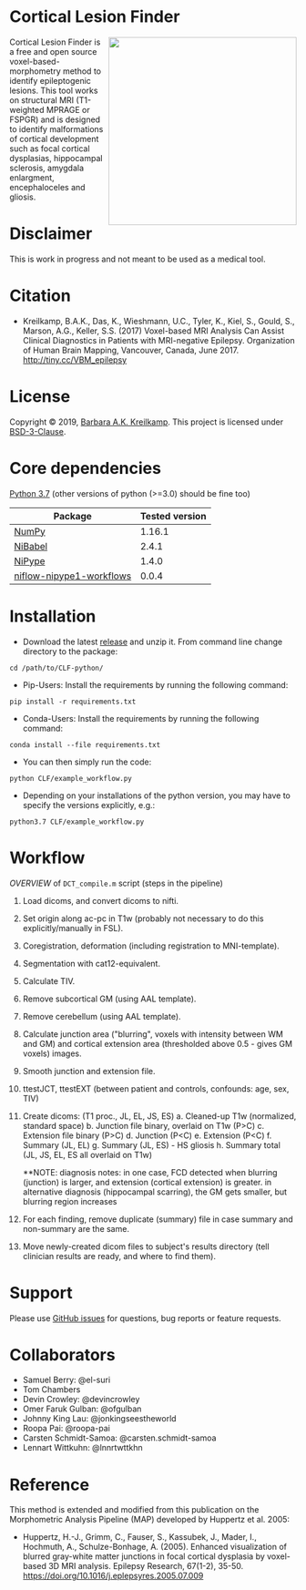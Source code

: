 # Cortical Lesion Finder

<img src="https://github.com/barbrakr/CLF-python/blob/master/Hackathon_21012020_UoL_bkreilkamp_figure.jpg" width=330 align="right" />

Cortical Lesion Finder is a free and open source voxel-based-morphometry method to identify epileptogenic lesions. This tool works on structural MRI (T1-weighted MPRAGE or FSPGR) and is designed to identify malformations of cortical development such as focal cortical dysplasias, hippocampal sclerosis, amygdala enlargment, encephaloceles and gliosis. 

# Disclaimer
This is work in progress and not meant to be used as a medical tool.

# Citation
- Kreilkamp, B.A.K., Das, K., Wieshmann, U.C., Tyler, K., Kiel, S., Gould, S., Marson, A.G., Keller, S.S. (2017) Voxel-based MRI Analysis Can Assist Clinical Diagnostics in Patients with MRI-negative Epilepsy. Organization of Human Brain Mapping, Vancouver, Canada, June 2017. http://tiny.cc/VBM_epilepsy

# License
Copyright © 2019, [Barbara A.K. Kreilkamp](https://orcid.org/0000-0001-6881-5191). This project is licensed under [BSD-3-Clause](https://opensource.org/licenses/BSD-3-Clause).

# Core dependencies
[Python 3.7](https://www.python.org/downloads/release/python-376/) (other versions of python (>=3.0) should be fine too)

 | Package                                            | Tested version |
 |----------------------------------------------------|----------------|
 | [NumPy](https://numpy.org)                         | 1.16.1         |
 | [NiBabel](https://nipy.org/nibabel/)               | 2.4.1          |
 | [NiPype](https://nipype.readthedocs.io/en/latest/) | 1.4.0          |
 | [niflow-nipype1-workflows](https://pypi.org/project/niflow-nipype1-workflows/) | 0.0.4 |


# Installation

- Download the latest [release](https://github.com/barbrakr/CLF-python/) and unzip it.
From command line change directory to the package:
```
cd /path/to/CLF-python/
```

- Pip-Users: Install the requirements by running the following command:    
```
pip install -r requirements.txt
```

- Conda-Users: Install the requirements by running the following command:
```
conda install --file requirements.txt
```

- You can then simply run the code:
```
python CLF/example_workflow.py
```

- Depending on your installations of the python version, you may have to specify the versions explicitly, e.g.:
```
python3.7 CLF/example_workflow.py
```

# Workflow
*OVERVIEW* of `DCT_compile.m` script (steps in the pipeline)
1. Load dicoms, and convert dicoms to nifti.
2. Set origin along ac-pc in T1w (probably not necessary to do this explicitly/manually in FSL).
3. Coregistration, deformation (including registration to MNI-template).
4. Segmentation with cat12-equivalent.
5. Calculate TIV.
6. Remove subcortical GM (using AAL template).
7. Remove cerebellum (using AAL template).
8. Calculate junction area ("blurring", voxels with intensity between WM and GM) and cortical extension area (thresholded above 0.5 - gives GM voxels) images.
9. Smooth junction and extension file.
10. ttestJCT, ttestEXT (between patient and controls, confounds: age, sex, TIV)
11. Create dicoms: (T1 proc., JL, EL, JS, ES)
    a. Cleaned-up T1w (normalized, standard space)
    b. Junction file binary, overlaid on T1w (P>C)
    c. Extension file binary (P>C)
    d. Junction (P<C)
    e. Extension (P<C)
    f. Summary (JL, EL)
    g. Summary (JL, ES) - HS gliosis
    h. Summary total (JL, JS, EL, ES all overlaid on T1w)
    
    **NOTE: diagnosis notes: in one case, FCD detected when blurring (junction) is larger, and extension (cortical extension) is greater. in alternative diagnosis (hippocampal scarring), the GM gets smaller, but blurring region increases

12. For each finding, remove duplicate (summary) file in case summary and non-summary are the same.
13. Move newly-created dicom files to subject's results directory (tell clinician results are ready, and where to find them).

# Support
Please use [GitHub issues](https://github.com/barbrakr/CLF-python/issues) for questions, bug reports or feature requests.

# Collaborators
- Samuel Berry: @el-suri
- Tom Chambers
- Devin Crowley: @devincrowley
- Omer Faruk Gulban: @ofgulban
- Johnny King Lau: @jonkingseestheworld
- Roopa Pai: @roopa-pai
- Carsten Schmidt-Samoa: @carsten.schmidt-samoa
- Lennart Wittkuhn: @lnnrtwttkhn

# Reference
This method is extended and modified from this publication on the Morphometric Analysis Pipeline (MAP) developed by Huppertz et al. 2005:

- Huppertz, H.-J., Grimm, C., Fauser, S., Kassubek, J., Mader, I., Hochmuth, A., Schulze-Bonhage, A. (2005). Enhanced visualization of blurred gray-white matter junctions in focal cortical dysplasia by voxel-based 3D MRI analysis. Epilepsy Research, 67(1-2), 35-50. <https://doi.org/10.1016/j.eplepsyres.2005.07.009> 

